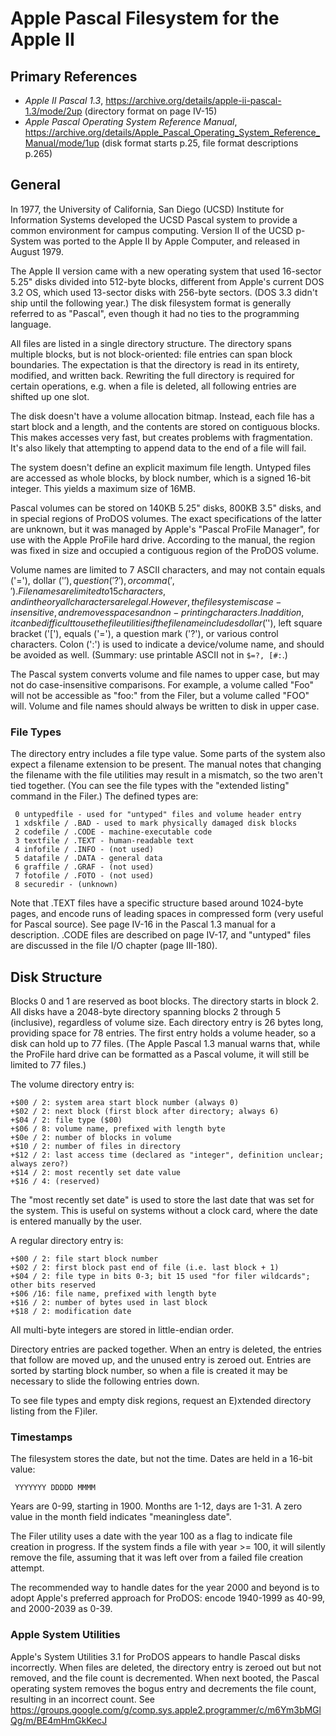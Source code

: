 ﻿# Apple Pascal Filesystem for the Apple II #

## Primary References ##

 - _Apple II Pascal 1.3_, https://archive.org/details/apple-ii-pascal-1.3/mode/2up
   (directory format on page IV-15)
 - _Apple Pascal Operating System Reference Manual_,
   https://archive.org/details/Apple_Pascal_Operating_System_Reference_Manual/mode/1up
   (disk format starts p.25, file format descriptions p.265)

## General ##

In 1977, the University of California, San Diego (UCSD) Institute for Information Systems
developed the UCSD Pascal system to provide a common environment for campus computing.
Version II of the UCSD p-System was ported to the Apple II by Apple Computer, and released in
August 1979.

The Apple II version came with a new operating system that used 16-sector 5.25" disks divided
into 512-byte blocks, different from Apple's current DOS 3.2 OS, which used 13-sector disks
with 256-byte sectors.  (DOS 3.3 didn't ship until the following year.)  The disk filesystem
format is generally referred to as "Pascal", even though it had no ties to the programming
language.

All files are listed in a single directory structure.  The directory spans multiple blocks, but
is not block-oriented: file entries can span block boundaries.  The expectation is that the
directory is read in its entirety, modified, and written back.  Rewriting the full directory is
required for certain operations, e.g. when a file is deleted, all following entries are shifted
up one slot.

The disk doesn't have a volume allocation bitmap.  Instead, each file has a start block and a
length, and the contents are stored on contiguous blocks.  This makes accesses very fast, but
creates problems with fragmentation.  It's also likely that attempting to append data to the
end of a file will fail.

The system doesn't define an explicit maximum file length.  Untyped files are accessed as whole
blocks, by block number, which is a signed 16-bit integer.  This yields a maximum size of 16MB.

Pascal volumes can be stored on 140KB 5.25" disks, 800KB 3.5" disks, and in special regions of
ProDOS volumes.  The exact specifications of the latter are unknown, but it was managed by
Apple's "Pascal ProFile Manager", for use with the Apple ProFile hard drive.  According to the
manual, the region was fixed in size and occupied a contiguous region of the ProDOS volume.

Volume names are limited to 7 ASCII characters, and may not contain equals ('='), dollar ('$'),
question ('?'), or comma (',').  Filenames are limited to 15 characters, and in theory all
characters are legal.  However, the filesystem is case-insensitive, and removes spaces and
non-printing characters.  In addition, it can be difficult to use the file utilities if the
filename includes dollar ('$'), left square bracket ('['), equals ('='), a question mark ('?'),
or various control characters.  Colon (':') is used to indicate a device/volume name, and should
be avoided as well.  (Summary: use printable ASCII not in `$=?, [#:`.)

The Pascal system converts volume and file names to upper case, but may not do case-insensitive
comparisons.  For example, a volume called "Foo" will not be accessible as "foo:" from the Filer,
but a volume called "FOO" will.  Volume and file names should always be written to disk in
upper case.

### File Types ###

The directory entry includes a file type value.  Some parts of the system also expect a filename
extension to be present.  The manual notes that changing the filename with the file utilities may
result in a mismatch, so the two aren't tied together.  (You can see the file types with the
"extended listing" command in the Filer.)  The defined types are:
```
 0 untypedfile - used for "untyped" files and volume header entry
 1 xdskfile / .BAD - used to mark physically damaged disk blocks
 2 codefile / .CODE - machine-executable code
 3 textfile / .TEXT - human-readable text
 4 infofile / .INFO - (not used)
 5 datafile / .DATA - general data
 6 graffile / .GRAF - (not used)
 7 fotofile / .FOTO - (not used)
 8 securedir - (unknown)
```
Note that .TEXT files have a specific structure based around 1024-byte pages, and encode runs
of leading spaces in compressed form (very useful for Pascal source).  See page IV-16 in the
Pascal 1.3 manual for a description.  .CODE files are described on page IV-17, and "untyped"
files are discussed in the file I/O chapter (page III-180).

## Disk Structure ##

Blocks 0 and 1 are reserved as boot blocks.  The directory starts in block 2.  All disks have a
2048-byte directory spanning blocks 2 through 5 (inclusive), regardless of volume size.  Each
directory entry is 26 bytes long, providing space for 78 entries.  The first entry holds a volume
header, so a disk can hold up to 77 files.  (The Apple Pascal 1.3 manual warns that, while the
ProFile hard drive can be formatted as a Pascal volume, it will still be limited to 77 files.)

The volume directory entry is:
```
+$00 / 2: system area start block number (always 0)
+$02 / 2: next block (first block after directory; always 6)
+$04 / 2: file type ($00)
+$06 / 8: volume name, prefixed with length byte
+$0e / 2: number of blocks in volume
+$10 / 2: number of files in directory
+$12 / 2: last access time (declared as "integer", definition unclear; always zero?)
+$14 / 2: most recently set date value
+$16 / 4: (reserved)
```
The "most recently set date" is used to store the last date that was set for the system.  This is
useful on systems without a clock card, where the date is entered manually by the user.

A regular directory entry is:
```
+$00 / 2: file start block number
+$02 / 2: first block past end of file (i.e. last block + 1)
+$04 / 2: file type in bits 0-3; bit 15 used "for filer wildcards"; other bits reserved
+$06 /16: file name, prefixed with length byte
+$16 / 2: number of bytes used in last block
+$18 / 2: modification date
```
All multi-byte integers are stored in little-endian order.

Directory entries are packed together.  When an entry is deleted, the entries that follow are
moved up, and the unused entry is zeroed out.  Entries are sorted by starting block number, so
when a file is created it may be necessary to slide the following entries down.

To see file types and empty disk regions, request an E)xtended directory listing from the F)iler.

### Timestamps ###

The filesystem stores the date, but not the time.  Dates are held in a 16-bit value:
```
 YYYYYYY DDDDD MMMM
```
Years are 0-99, starting in 1900.  Months are 1-12, days are 1-31.  A zero value in the month
field indicates "meaningless date".

The Filer utility uses a date with the year 100 as a flag to indicate file creation in progress.
If the system finds a file with year >= 100, it will silently remove the file, assuming that it
was left over from a failed file creation attempt.

The recommended way to handle dates for the year 2000 and beyond is to adopt Apple's preferred
approach for ProDOS: encode 1940-1999 as 40-99, and 2000-2039 as 0-39.

### Apple System Utilities ###

Apple's System Utilities 3.1 for ProDOS appears to handle Pascal disks incorrectly.  When files
are deleted, the directory entry is zeroed out but not removed, and the file count is decremented.
When next booted, the Pascal operating system removes the bogus entry and decrements the file
count, resulting in an incorrect count.
See https://groups.google.com/g/comp.sys.apple2.programmer/c/m6Ym3bMGlQg/m/BE4mHmGkKecJ

